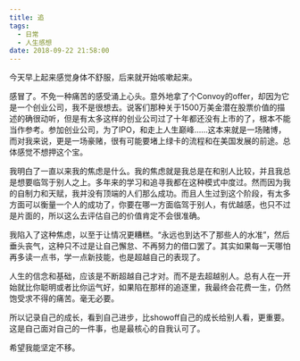 ```yaml
---
title: 追
tags:
  - 日常
  - 人生感想
date: 2018-09-22 21:58:00
---
```

今天早上起来感觉身体不舒服，后来就开始咳嗽起来。

<!--more-->
感冒了。不免一种痛苦的感受涌上心头。意外地拿了个Convoy的offer，却因为它是一个创业公司，我不是很想去。说客们那种关于1500万美金潜在股票价值的描述的确很动听，但是有太多这样的创业公司过了十年都还没有上市的了，根本不能当作参考。参加创业公司，为了IPO，和走上人生巅峰……这本来就是一场赌博，而对我来说，更是一场豪赌，很有可能要堵上绿卡的流程和在美国发展的前途。总体感觉不想押这个宝。

我明白了一直以来我的焦虑是什么。我的焦虑就是我总是在和别人比较，并且我总是想要临驾于别人之上。多年来的学习和追寻我都在这种模式中度过。然而因为我的自制力和天赋，我并没有顶端的人们那么成功。而且人生过到这个阶段，有太多方面可以衡量一个人的成功了，你要在哪一方面临驾于别人，有优越感，也只不过是片面的，所以这么去评估自己的价值肯定不会很准确。

我陷入了这种焦虑，以至于让情况更糟糕。“永远也到达不了那些人的水准”，然后垂头丧气，这种只不过是让自己懈怠、不再努力的借口罢了。其实如果每一天哪怕再多读一点书，学一点新技能，也是超越自己的表现了。

人生的信念和基础，应该是不断超越自己才对。而不是去超越别人。总有人在一开始就比你聪明或者比你运气好，如果陷在那样的追逐里，我最终会花费一生，仍然饱受求不得的痛苦。毫无必要。

所以记录自己的成长，看到自己进步，比showoff自己的成长给别人看，更重要。这是自己面对自己的一件事，也是最核心的自我认可了。

希望我能坚定不移。
